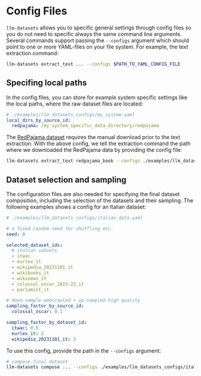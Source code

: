 # Config Files

`llm-datasets` allows you to specific general settings through config files so you do not need to specific always the same command line arguments.
Several commands support passing the `--configs` argument which should point to one or more YAML-files on your file system. For example, the text extraction command:

```bash
llm-datasets extract_text ... --configs $PATH_TO_YAML_CONFIG_FILE
```

## Specifing local paths

In the config files, you can store for example system specific settings like the local paths, where the raw dataset files are located:

```yaml
# ./examples/llm_datasets_configs/my_system.yaml
local_dirs_by_source_id:
  redpajama: /my_system_specific_data_directory/redpajama
```

The [RedPajama dataset](https://huggingface.co/datasets/togethercomputer/RedPajama-Data-1T) requires the manual download prior to the text extraction.
With the above config, we tell the extraction command the path where we downloaded the RedPajama data by providing the config file:

```bash
llm-datasets extract_text redpajama_book --configs ./examples/llm_datasets_configs/my_system.yaml
```

## Dataset selection and sampling

The configuration files are also needed for specifying the final dataset composition, including the selection of the datasets and their sampling.
The following examples shows a config for an Italian dataset:

```yaml
# ./examples/llm_datasets_configs/italian_data.yaml

# a fixed random seed for shuffling etc.
seed: 0

selected_dataset_ids:
  # italian subsets
  - itwac
  - eurlex_it
  - wikipedia_20231101_it
  - wikibooks_it
  - wikinews_it
  - colossal_oscar_2023-23_it
  - parlamint_it

# down-sample webcrawled + up-sampled high quality
sampling_factor_by_source_id:
  colossal_oscar: 0.1

sampling_factor_by_dataset_id:
  itwac: 0.5
  eurlex_it: 2
  wikipedia_20231101_it: 3
```

To use this config, provide the path in the `--configs` argument:

```bash
# compose final dataset
llm-datasets compose ... --configs ./examples/llm_datasets_configs/italian_data.yaml

```